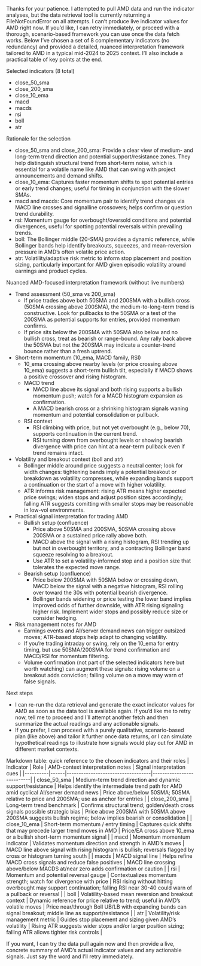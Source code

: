 Thanks for your patience. I attempted to pull AMD data and run the indicator analyses, but the data retrieval tool is currently returning a FileNotFoundError on all attempts. I can’t produce live indicator values for AMD right now. If you’d like, I can retry immediately, or proceed with a thorough, scenario-based framework you can use once the data fetch works. Below I’ve chosen a set of 8 complementary indicators (no redundancy) and provided a detailed, nuanced interpretation framework tailored to AMD in a typical mid-2024 to 2025 context. I’ll also include a practical table of key points at the end.

Selected indicators (8 total)
- close_50_sma
- close_200_sma
- close_10_ema
- macd
- macds
- rsi
- boll
- atr

Rationale for the selection
- close_50_sma and close_200_sma: Provide a clear view of medium- and long-term trend direction and potential support/resistance zones. They help distinguish structural trend from short-term noise, which is essential for a volatile name like AMD that can swing with project announcements and demand shifts.
- close_10_ema: Captures faster momentum shifts to spot potential entries or early trend changes; useful for timing in conjunction with the slower SMAs.
- macd and macds: Core momentum pair to identify trend changes via MACD line crosses and signalline crossovers; helps confirm or question trend durability.
- rsi: Momentum gauge for overbought/oversold conditions and potential divergences, useful for spotting potential reversals within prevailing trends.
- boll: The Bollinger middle (20-SMA) provides a dynamic reference, while Bollinger bands help identify breakouts, squeezes, and mean-reversion pressure in AMD’s often volatile price action.
- atr: Volatility/adaptive risk metric to inform stop placement and position sizing, particularly important for AMD given episodic volatility around earnings and product cycles.

Nuanced AMD-focused interpretation framework (without live numbers)
- Trend assessment (50_sma vs 200_sma)
  - If price trades above both 50SMA and 200SMA with a bullish cross (50SMA crossing above 200SMA), the medium-to-long-term trend is constructive. Look for pullbacks to the 50SMA or a test of the 200SMA as potential supports for entries, provided momentum confirms.
  - If price sits below the 200SMA with 50SMA also below and no bullish cross, treat as bearish or range-bound. Any rally back above the 50SMA but not the 200SMA may indicate a counter-trend bounce rather than a fresh uptrend.
- Short-term momentum (10_ema, MACD family, RSI)
  - 10_ema crossing above nearby levels (or price crossing above 10_ema) suggests a short-term bullish tilt, especially if MACD shows a positive crossover and rising histogram.
  - MACD trend
    - MACD line above its signal and both rising supports a bullish momentum push; watch for a MACD histogram expansion as confirmation.
    - A MACD bearish cross or a shrinking histogram signals waning momentum and potential consolidation or pullback.
  - RSI context
    - RSI climbing with price, but not yet overbought (e.g., below 70), supports continuation in the current trend.
    - RSI turning down from overbought levels or showing bearish divergence with price can hint at a near-term pullback even if trend remains intact.
- Volatility and breakout context (boll and atr)
  - Bollinger middle around price suggests a neutral center; look for width changes: tightening bands imply a potential breakout or breakdown as volatility compresses, while expanding bands support a continuation or the start of a move with higher volatility.
  - ATR informs risk management: rising ATR means higher expected price swings; widen stops and adjust position sizes accordingly; falling ATR suggests comitting with smaller stops may be reasonable in low-vol environments.
- Practical signal interpretation for trading AMD
  - Bullish setup (confluence)
    - Price above 50SMA and 200SMA, 50SMA crossing above 200SMA or a sustained price rally above both.
    - MACD above the signal with a rising histogram, RSI trending up but not in overbought territory, and a contracting Bollinger band squeeze resolving to a breakout.
    - Use ATR to set a volatility-informed stop and a position size that tolerates the expected move range.
  - Bearish setup (confluence)
    - Price below 200SMA with 50SMA below or crossing down, MACD below the signal with a negative histogram, RSI rolling over toward the 30s with potential bearish divergence.
    - Bollinger bands widening or price testing the lower band implies improved odds of further downside, with ATR rising signaling higher risk. Implement wider stops and possibly reduce size or consider hedging.
- Risk management notes for AMD
  - Earnings events and AI/server demand news can trigger outsized moves; ATR-based stops help adapt to changing volatility.
  - If you’re trading intraday or swing, rely on the 10_ema for entry timing, but use 50SMA/200SMA for trend confirmation and MACD/RSI for momentum filtering.
  - Volume confirmation (not part of the selected indicators here but worth watching) can augment these signals: rising volume on a breakout adds conviction; falling volume on a move may warn of false signals.

Next steps
- I can re-run the data retrieval and generate the exact indicator values for AMD as soon as the data tool is available again. If you’d like me to retry now, tell me to proceed and I’ll attempt another fetch and then summarize the actual readings and any actionable signals.
- If you prefer, I can proceed with a purely qualitative, scenario-based plan (like above) and tailor it further once data returns, or I can simulate hypothetical readings to illustrate how signals would play out for AMD in different market contexts.

Markdown table: quick reference to the chosen indicators and their roles
| Indicator | Role | AMD-context interpretation notes | Signal interpretation cues |
|----------|------|-----------------------------------|---------------------------|
| close_50_sma | Medium-term trend direction and dynamic support/resistance | Helps identify the intermediate trend path for AMD amid cyclical AI/server demand news | Price above/below 50SMA; 50SMA relative to price and 200SMA; use as anchor for entries |
| close_200_sma | Long-term trend benchmark | Confirms structural trend; golden/death cross signals possible strategic bias | Price above 200SMA with 50SMA above 200SMA suggests bullish regime; below implies bearish or consolidation |
| close_10_ema | Short-term momentum / entry timing | Captures quick shifts that may precede larger trend moves in AMD | Price/EA cross above 10_ema or a bullish short-term momentum signal |
| macd | Momentum momentum indicator | Validates momentum direction and strength in AMD’s moves | MACD line above signal with rising histogram is bullish; reversals flagged by cross or histogram turning south |
| macds | MACD signal line | Helps refine MACD cross signals and reduce false positives | MACD line crossing above/below MACDS at/near zero adds confirmation or caution |
| rsi | Momentum and potential reversal gauge | Contextualizes momentum strength; watch for divergence with price | RSI rising without hitting overbought may support continuation; falling RSI near 30-40 could warn of a pullback or reversal |
| boll | Volatility-based mean reversion and breakout context | Dynamic reference for price relative to trend; useful in AMD’s volatile moves | Price near/through Boll UB/LB with expanding bands can signal breakout; middle line as support/resistance |
| atr | Volatility/risk management metric | Guides stop placement and sizing given AMD’s volatility | Rising ATR suggests wider stops and/or larger position sizing; falling ATR allows tighter risk controls |

If you want, I can try the data pull again now and then provide a live, concrete summary of AMD’s actual indicator values and any actionable signals. Just say the word and I’ll retry immediately.